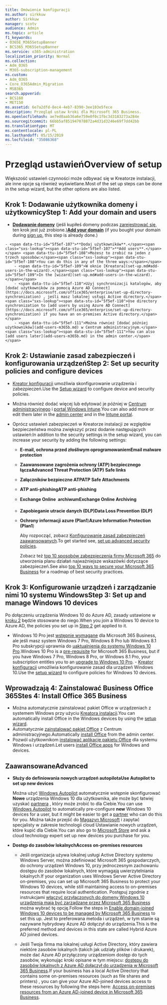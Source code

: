 ```yaml
---
title: Omówienie konfiguracji
ms.author: sirkkuw
author: Sirkkuw
manager: scotv
audience: Admin
ms.topic: article
f1_keywords:
- O365E_M365SetupBanner
- BCS365_M365SetupBanner
ms.service: o365-administration
localization_priority: Normal
ms.collection:
- Adm_O365
- M365-subscription-management
ms.custom:
- Adm_O365
- Core_O365Admin_Migration
- MSB365
search.appverid:
- BCS160
- MET150
ms.assetid: 6e7a2dfd-8ec4-4eb7-8390-3ee103e5fece
description: Przegląd ustaw kroki dla Microsoft 365 Business.
ms.openlocfilehash: ae7ed0aab36a6e759e0f0c1fbc3d3183273a284e
ms.sourcegitcommit: 66bb5af851947078872a4d31d3246e69f7dd42bb
ms.translationtype: MT
ms.contentlocale: pl-PL
ms.lasthandoff: 05/15/2019
ms.locfileid: "35086368"
---
```

# <a name="overview-of-setup"></a><span data-ttu-id="5f5ef-103">Przegląd ustawień</span><span class="sxs-lookup"><span data-stu-id="5f5ef-103">Overview of setup</span></span>

<span data-ttu-id="5f5ef-104">Większość ustawień czynności może odbywać się w Kreatorze instalacji, ale inne opcje są również wyświetlane.</span><span class="sxs-lookup"><span data-stu-id="5f5ef-104">Most of the set up steps can be done in the setup wizard, but the other options are also listed.</span></span>


## <a name="step-1-add-your-domain-and-users"></a><span data-ttu-id="5f5ef-105">Krok 1: Dodawanie użytkownika domeny i użytkownicy</span><span class="sxs-lookup"><span data-stu-id="5f5ef-105">Step 1: Add your domain and users</span></span>

   - <span data-ttu-id="5f5ef-106">**[Dodawanie domeny](set-up.md#add-your-domain-to-personalize-sign-in)** (jeśli kupiłeś domeny podczas [zarejestrować się](sign-up.md), ten krok jest już zrobione.)</span><span class="sxs-lookup"><span data-stu-id="5f5ef-106">**[Add your domain](set-up.md#add-your-domain-to-personalize-sign-in)** (if you bought your domain during [sign up](sign-up.md), this step is already done.)</span></span>

    - <span data-ttu-id="5f5ef-107">**Dodaj użytkowników**.</span><span class="sxs-lookup"><span data-stu-id="5f5ef-107">**Add users**.</span></span> <span data-ttu-id="5f5ef-108">Możesz to zrobić na jeden z trzech sposobów:</span><span class="sxs-lookup"><span data-stu-id="5f5ef-108">You can do this in any of the three ways:</span></span>
        - <span data-ttu-id="5f5ef-109">W oknie [Kreatora](set-up.md#add-users-in-the-wizard).</span><span class="sxs-lookup"><span data-stu-id="5f5ef-109">In the [wizard](set-up.md#add-users-in-the-wizard).</span></span>
        - <span data-ttu-id="5f5ef-110">Użyj synchronizacji katalogów, aby [dodać użytkowników za pomocą Azure AD Connect](https://docs.microsoft.com/office365/enterprise/set-up-directory-synchronization) , jeśli masz lokalnej usługi Active directory.</span><span class="sxs-lookup"><span data-stu-id="5f5ef-110">Use directory synchronization to [add users by using Azure AD Connect](https://docs.microsoft.com/office365/enterprise/set-up-directory-synchronization) if you have an on-premises Active directory.</span></span>
        - <span data-ttu-id="5f5ef-111">Można również [dodać później użytkowników](add-users-m365b.md) w Centrum administracyjnym.</span><span class="sxs-lookup"><span data-stu-id="5f5ef-111">You can also [add users later](add-users-m365b.md) in the admin center.</span></span>
## <a name="step-2-set-up-security-policies-and-configure-devices"></a><span data-ttu-id="5f5ef-112">Krok 2: Ustawianie zasad zabezpieczeń i konfigurowania urządzeń</span><span class="sxs-lookup"><span data-stu-id="5f5ef-112">Step 2: Set up security policies and configure devices</span></span> 

  - <span data-ttu-id="5f5ef-113">[Kreator konfiguracji](set-up.md#set-up-security-policies-and-device-configurations) umożliwia skonfigurowanie urządzenia i zabezpieczeń.</span><span class="sxs-lookup"><span data-stu-id="5f5ef-113">Use the [Setup wizard](set-up.md#set-up-security-policies-and-device-configurations) to configure device and security policies.</span></span> 
  - <span data-ttu-id="5f5ef-114">Można również dodać więcej lub edytować je później w [Centrum administracyjnego](view-policies-and-devices.md) i [portal Windows Intune](https://docs.microsoft.com/intune/tutorial-walkthrough-intune-portal).</span><span class="sxs-lookup"><span data-stu-id="5f5ef-114">You can also add more or edit them later in the [admin center](view-policies-and-devices.md) and in the [Intune portal](https://docs.microsoft.com/intune/tutorial-walkthrough-intune-portal).</span></span>
  - <span data-ttu-id="5f5ef-115">Oprócz ustawień zabezpieczeń w Kreatorze instalacji ze względów bezpieczeństwa można zwiększyć przez dodanie następujących ustawień:</span><span class="sxs-lookup"><span data-stu-id="5f5ef-115">In addition to the security settings in the setup wizard, you can increase your security by adding the following settings:</span></span>

      - <span data-ttu-id="5f5ef-116">**E-mail, ochrona przed złośliwym oprogramowaniem**</span><span class="sxs-lookup"><span data-stu-id="5f5ef-116">**Email malware protection**</span></span>
      - <span data-ttu-id="5f5ef-117">**Zaawansowane zagrożenia ochrony (ATP) bezpiecznego łącza**</span><span class="sxs-lookup"><span data-stu-id="5f5ef-117">**Advanced Threat Protection (ATP) Safe links**</span></span>
      - <span data-ttu-id="5f5ef-118">**Załączników bezpieczne ATP**</span><span class="sxs-lookup"><span data-stu-id="5f5ef-118">**ATP Safe Attachments**</span></span>
      - <span data-ttu-id="5f5ef-119">**ATP anti-phishing**</span><span class="sxs-lookup"><span data-stu-id="5f5ef-119">**ATP anti-phishing**</span></span>
      - <span data-ttu-id="5f5ef-120">**Exchange Online  archiwum**</span><span class="sxs-lookup"><span data-stu-id="5f5ef-120">**Exchange Online Archiving**</span></span>
      - <span data-ttu-id="5f5ef-121">**Zapobieganie utracie danych (DLP)**</span><span class="sxs-lookup"><span data-stu-id="5f5ef-121">**Data Loss Prevention (DLP)**</span></span>
      - <span data-ttu-id="5f5ef-122">**Ochrony informacji azure (Plan1**)</span><span class="sxs-lookup"><span data-stu-id="5f5ef-122">**Azure Information Protection (Plan1**)</span></span>

          <span data-ttu-id="5f5ef-123">Aby rozpocząć, zobacz [Konfigurowanie zasad zabezpieczeń zaawansowanych](set-up-advanced-security.md).</span><span class="sxs-lookup"><span data-stu-id="5f5ef-123">To get started see, [set up advanced security policies](set-up-advanced-security.md).</span></span>

        <span data-ttu-id="5f5ef-124">Zobacz też [top 10 sposobów zabezpieczenia firmy Microsoft 365](https://docs.microsoft.com/office365/admin/security-and-compliance/secure-your-business-data) do utworzenia planu działań najważniejsze wskazówki dotyczące zabezpieczeń.</span><span class="sxs-lookup"><span data-stu-id="5f5ef-124">See also [top 10 ways to secure your Microsoft 365 Business](https://docs.microsoft.com/office365/admin/security-and-compliance/secure-your-business-data) for a roadmap of best security practices.</span></span>

## <a name="step-3-set-up-and-manage-windows-10-devices"></a><span data-ttu-id="5f5ef-125">Krok 3: Konfigurowanie urządzeń i zarządzanie nimi 10 systemu Windows</span><span class="sxs-lookup"><span data-stu-id="5f5ef-125">Step 3: Set up and manage Windows 10 devices</span></span>

   <span data-ttu-id="5f5ef-126">Po dołączeniu urządzenia Windows 10 do Azure AD, zasady ustawione w [kroku 2](#step-2-set-up-security-policies-and-configure-devices) będzie stosowane do niego.</span><span class="sxs-lookup"><span data-stu-id="5f5ef-126">When you join a Windows 10 device to Azure AD, the policies you set up in [Step 2](#step-2-set-up-security-policies-and-configure-devices) get applied to it.</span></span>

   - <span data-ttu-id="5f5ef-127">Windows 10 Pro jest [wstępnie wymagane](pre-requisites-for-data-protection.md) dla Microsoft 365 Business, ale jeśli masz system Windows 7 Pro, Windows 8 Pro lub Windows 8.1 Pro subskrypcji uprawnia do [uaktualnienia do systemu Windows 10 Pro](https://docs.microsoft.com/microsoft-365/business/upgrade-to-windows-pro-creators-update).</span><span class="sxs-lookup"><span data-stu-id="5f5ef-127">Windows 10 Pro is a [pre-requisite](pre-requisites-for-data-protection.md) for Microsoft 365 Business, but if you have Windows 7 Pro, Windows 8 Pro, or Windows 8.1 Pro, your subscription entitles you to an [upgrade to  Windows 10 Pro](https://docs.microsoft.com/microsoft-365/business/upgrade-to-windows-pro-creators-update).</span></span>
    - <span data-ttu-id="5f5ef-128">[Kreator konfiguracji](set-up.md#set-up-security-policies-and-device-configurations) umożliwia konfigurowanie zasad dla urządzeń Windows 10.</span><span class="sxs-lookup"><span data-stu-id="5f5ef-128">Use the [setup wizard](set-up.md#set-up-security-policies-and-device-configurations) to configure policies for Windows 10 devices.</span></span>

## <a name="stes-4-install-office-365-business"></a><span data-ttu-id="5f5ef-129">Wprowadzają 4: Zainstalować Business Office 365</span><span class="sxs-lookup"><span data-stu-id="5f5ef-129">Stes 4: Install Office 365 Business</span></span>
- <span data-ttu-id="5f5ef-130">Można automatycznie zainstalować pakiet Office w urządzeniach z systemem Windows przy użyciu [Kreatora instalacji](set-up.md#deploy-office-365-client-apps).</span><span class="sxs-lookup"><span data-stu-id="5f5ef-130">You can automatically install Office in the Windows devices by using the [setup wizard](set-up.md#deploy-office-365-client-apps).</span></span>
- <span data-ttu-id="5f5ef-131">Automatycznie [zainstalować pakiet Office](auto-install-or-uninstall-office.md) z Centrum administracyjnego.</span><span class="sxs-lookup"><span data-stu-id="5f5ef-131">Automatically [install Office](auto-install-or-uninstall-office.md) from the admin center.</span></span>
- <span data-ttu-id="5f5ef-132">Pozwól użytkownikom [instalować aplikacje pakietu Office](https://docs.microsoft.com/office365/admin/setup/install-applications) dla systemu Windows i urządzeń.</span><span class="sxs-lookup"><span data-stu-id="5f5ef-132">Let users [install Office apps](https://docs.microsoft.com/office365/admin/setup/install-applications) for Windows and devices.</span></span>
     
## <a name="advanced"></a><span data-ttu-id="5f5ef-133">Zaawansowane</span><span class="sxs-lookup"><span data-stu-id="5f5ef-133">Advanced</span></span>
- <span data-ttu-id="5f5ef-134">**Służy do definiowania nowych urządzeń autopilota**</span><span class="sxs-lookup"><span data-stu-id="5f5ef-134">**Use Autopilot to set up new devices**</span></span>
            
     <span data-ttu-id="5f5ef-135">Można użyć [Windows Autopilot](add-autopilot-devices-and-profile.md) automatycznie wstępnie skonfigurować **Nowe** urządzenia Windows 10 dla użytkownika, ale może być łatwiej uzyskać [partnera](https://www.microsoft.com/solution-providers/search) , który może zrobić to dla Ciebie.</span><span class="sxs-lookup"><span data-stu-id="5f5ef-135">You can use [Windows Autopilot](add-autopilot-devices-and-profile.md) to automatically pre-configure **new** Windows 10 devices for a user, but it might be easier to get a [partner](https://www.microsoft.com/solution-providers/search) who can do this for you.</span></span> <span data-ttu-id="5f5ef-136">Można także przejść do [Magazyn Microsoft](https://go.microsoft.com/fwlink/?linkid=874598) i zapytać specjalisty w zakresie technologii cloud Ustawianie nowych urządzeń, które kupić dla Ciebie.</span><span class="sxs-lookup"><span data-stu-id="5f5ef-136">You can also go to [Microsoft Store](https://go.microsoft.com/fwlink/?linkid=874598) and ask a cloud technology expert set up new devices you purchase for you.</span></span>

- <span data-ttu-id="5f5ef-137">**Dostęp do zasobów lokalnych**</span><span class="sxs-lookup"><span data-stu-id="5f5ef-137">**Access on-premises resources**</span></span>

     - <span data-ttu-id="5f5ef-138">Jeśli organizacja używa lokalnej usługi Active Directory systemu Windows Server, można zdefiniować Microsoft 365 gospodarczych, do ochrony urządzeń Windows 10, przy jednoczesnym zachowaniu dostępu do zasobów lokalnych, które wymagają uwierzytelniania lokalnych.</span><span class="sxs-lookup"><span data-stu-id="5f5ef-138">If your organization uses Windows Server Active Directory on-premises, you can set up Microsoft 365 Business to protect your Windows 10 devices, while still maintaining access to on-premises resources that require local authentication.</span></span> <span data-ttu-id="5f5ef-139">Postępuj zgodnie z instrukcjami [włączyć przyłączonych do domeny Windows 10 urządzenia mają być zarządzane przez Microsoft 365 Business](manage-windows-devices.md) można wybrać tę opcję.</span><span class="sxs-lookup"><span data-stu-id="5f5ef-139">Follow the steps in [Enable domain-joined Windows 10 devices to be managed by Microsoft 365 Business](manage-windows-devices.md) to set this up.</span></span> <span data-ttu-id="5f5ef-140">Jest to preferowana metoda i urządzeń, w tym stanie są nazywane hybrydowy Azure AD dołączył do urządzenia.</span><span class="sxs-lookup"><span data-stu-id="5f5ef-140">This is the preferred method and devices in this state are called Hybrid Azure AD joined devices.</span></span>

    - <span data-ttu-id="5f5ef-141">Jeśli Twoja firma ma lokalnej usługi Active Directory, który zawiera niektóre zasobów lokalnych (takich jak udziały plików i drukarek), może dać Azure AD przyłączony urządzeniom dostęp do tych zasobów, wykonując kroki opisane w tym miejscu: [dostępu do zasobów lokalnych z Azure AD dołączył do urządzenia w Microsoft 365 Business](access-resources.md).</span><span class="sxs-lookup"><span data-stu-id="5f5ef-141">If your business has a local Active Directory that contains some on-premises resources (such as file shares and printers) , you can give your Azure AD-joined devices access to these resources by following the steps here: [Access on-premises resources from an Azure AD-joined device in Microsoft 365 Business](access-resources.md).</span></span>

  